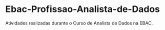 # Ebac-Profissao-Analista-de-Dados
Atividades realizadas durante o Curso de Analista de Dados na EBAC.

